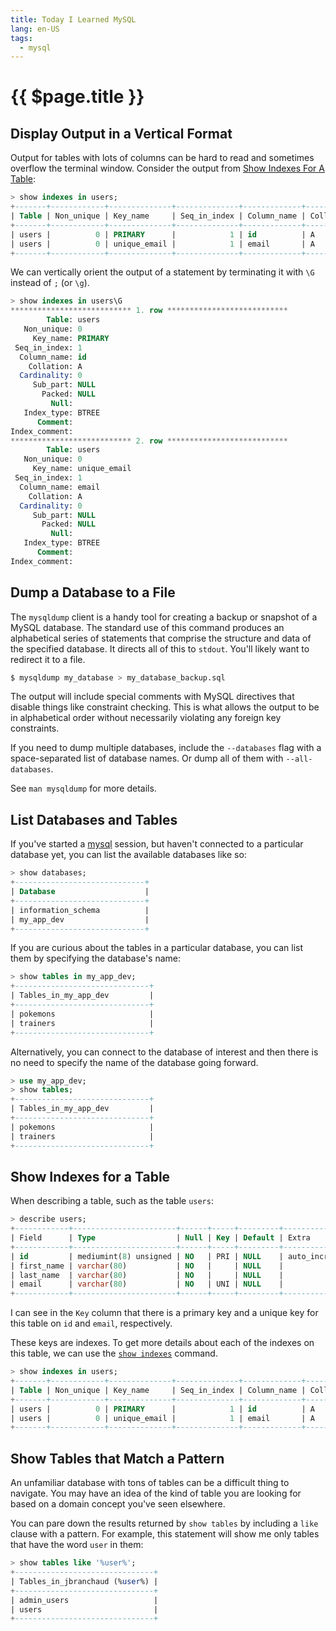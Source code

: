 ```yaml
---
title: Today I Learned MySQL
lang: en-US
tags:
  - mysql
---
```


# {{ $page.title }}

## Display Output in a Vertical Format

Output for tables with lots of columns can be hard to read and sometimes overflow the terminal window. Consider the output from [Show Indexes For A Table](show-indexes-for-a-table.md):

```sql
> show indexes in users;
+-------+------------+--------------+--------------+-------------+-----------+-------------+----------+--------+------+------------+---------+---------------+
| Table | Non_unique | Key_name     | Seq_in_index | Column_name | Collation | Cardinality | Sub_part | Packed | Null | Index_type | Comment | Index_comment |
+-------+------------+--------------+--------------+-------------+-----------+-------------+----------+--------+------+------------+---------+---------------+
| users |          0 | PRIMARY      |            1 | id          | A         |           0 |     NULL | NULL   |      | BTREE      |         |               |
| users |          0 | unique_email |            1 | email       | A         |           0 |     NULL | NULL   |      | BTREE      |         |               |
+-------+------------+--------------+--------------+-------------+-----------+-------------+----------+--------+------+------------+---------+---------------+
```

We can vertically orient the output of a statement by terminating it with `\G` instead of `;` (or `\g`).

```sql
> show indexes in users\G
*************************** 1. row ***************************
        Table: users
   Non_unique: 0
     Key_name: PRIMARY
 Seq_in_index: 1
  Column_name: id
    Collation: A
  Cardinality: 0
     Sub_part: NULL
       Packed: NULL
         Null:
   Index_type: BTREE
      Comment:
Index_comment:
*************************** 2. row ***************************
        Table: users
   Non_unique: 0
     Key_name: unique_email
 Seq_in_index: 1
  Column_name: email
    Collation: A
  Cardinality: 0
     Sub_part: NULL
       Packed: NULL
         Null:
   Index_type: BTREE
      Comment:
Index_comment:
```

## Dump a Database to a File

The `mysqldump` client is a handy tool for creating a backup or snapshot of a MySQL database. The standard use of this command produces an alphabetical series of statements that comprise the structure and data of the specified database. It directs all of this to `stdout`. You'll likely want to redirect it to a file.

```bash
$ mysqldump my_database > my_database_backup.sql
```

The output will include special comments with MySQL directives that disable things like constraint checking. This is what allows the output to be in alphabetical order without necessarily violating any foreign key constraints.

If you need to dump multiple databases, include the `--databases` flag with a space-separated list of database names. Or dump all of them with `--all-databases`.

See `man mysqldump` for more details.

## List Databases and Tables

If you've started a [mysql](https://dev.mysql.com/) session, but haven't connected to a particular database yet, you can list the available databases like so:

```sql
> show databases;
+-----------------------------+
| Database                    |
+-----------------------------+
| information_schema          |
| my_app_dev                  |
+-----------------------------+
```

If you are curious about the tables in a particular database, you can list them by specifying the database's name:

```sql
> show tables in my_app_dev;
+------------------------------+
| Tables_in_my_app_dev         |
+------------------------------+
| pokemons                     |
| trainers                     |
+------------------------------+
```

Alternatively, you can connect to the database of interest and then there is no need to specify the name of the database going forward.

```sql
> use my_app_dev;
> show tables;
+------------------------------+
| Tables_in_my_app_dev         |
+------------------------------+
| pokemons                     |
| trainers                     |
+------------------------------+
```

## Show Indexes for a Table

When describing a table, such as the table `users`:

```sql
> describe users;
+------------+-----------------------+------+-----+---------+----------------+
| Field      | Type                  | Null | Key | Default | Extra          |
+------------+-----------------------+------+-----+---------+----------------+
| id         | mediumint(8) unsigned | NO   | PRI | NULL    | auto_increment |
| first_name | varchar(80)           | NO   |     | NULL    |                |
| last_name  | varchar(80)           | NO   |     | NULL    |                |
| email      | varchar(80)           | NO   | UNI | NULL    |                |
+------------+-----------------------+------+-----+---------+----------------+
```

I can see in the `Key` column that there is a primary key and a unique key for this table on `id` and `email`, respectively.

These keys are indexes. To get more details about each of the indexes on this table, we can use the [`show indexes`](https://dev.mysql.com/doc/refman/5.7/en/show-index.html)
command.

```sql
> show indexes in users;
+-------+------------+--------------+--------------+-------------+-----------+-------------+----------+--------+------+------------+---------+---------------+
| Table | Non_unique | Key_name     | Seq_in_index | Column_name | Collation | Cardinality | Sub_part | Packed | Null | Index_type | Comment | Index_comment |
+-------+------------+--------------+--------------+-------------+-----------+-------------+----------+--------+------+------------+---------+---------------+
| users |          0 | PRIMARY      |            1 | id          | A         |           0 |     NULL | NULL   |      | BTREE      |         |               |
| users |          0 | unique_email |            1 | email       | A         |           0 |     NULL | NULL   |      | BTREE      |         |               |
+-------+------------+--------------+--------------+-------------+-----------+-------------+----------+--------+------+------------+---------+---------------+
```

## Show Tables that Match a Pattern

An unfamiliar database with tons of tables can be a difficult thing to navigate. You may have an idea of the kind of table you are looking for based on a domain concept you've seen elsewhere.

You can pare down the results returned by `show tables` by including a `like` clause with a pattern. For example, this statement will show me only tables that have the word `user` in them:

```sql
> show tables like '%user%';
+-------------------------------+
| Tables_in_jbranchaud (%user%) |
+-------------------------------+
| admin_users                   |
| users                         |
+-------------------------------+
```
